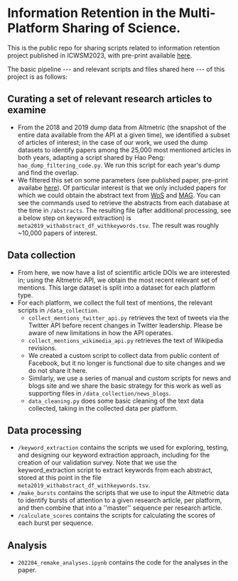 # Information Retention in the Multi-Platform Sharing of Science.
This is the public repo for sharing scripts related to information retention project published in ICWSM2023, with pre-print available [here](https://arxiv.org/abs/2207.13815).

The basic pipeline --- and relevant scripts and files shared here --- of this project is as follows:

## Curating a set of relevant research articles to examine
* From the 2018 and 2019 dump data from Altmetric (the snapshot of the entire data available from the API at a given time), we identified a subset of articles of interest; in the case of our work, we used the dump datasets to identify papers among the 25,000 most mentioned articles in both years, adapting a script shared by Hao Peng: `hao_dump_filtering_code.py`. We run this script for each year's dump and find the overlap. 
* We filtered this set on some parameters (see published paper, pre-print availabe [here](https://arxiv.org/abs/2207.13815)). Of particular interest is that we only included papers for which we could obtain the abstract text from [WoS](https://clarivate.com/webofsciencegroup/solutions/web-of-science/) and [MAG](https://microsoft.com/en-us/research/project/microsoft-academic-graph/). You can see the commands used to retrieve the abstracts from each database at the time in `/abstracts`. The resulting file (after additional processing, see a below step on keyword extraction) is `meta2019_withabstract_df_withkeywords.tsv`. The result was roughly ~10,000 papers of interest.

## Data collection
* From here, we now have a list of scientific article DOIs we are interested in; using the Altmetric API, we obtain the most recent relevant set of mentions. This large dataset is split into a dataset for each platform type.
* For each platform, we collect the full text of mentions, the relevant scripts in `/data_collection`.
    * `collect_mentions_twitter_api.py` retrieves the text of tweets via the Twitter API before recent changes in Twitter leadership. Please be aware of new limitations in how the API operates.
    * `collect_mentions_wikimedia_api.py` retrieves the text of Wikipedia revisions.
    * We created a custom script to collect data from public content of Facebook, but it no longer is functional due to site changes and we do not share it here. 
    * Similarly, we use a series of manual and custom scripts for news and blogs site and we share the basic strategy for this work as well as supporting files in `/data_collection/news_blogs`.
    * `data_cleaning.py` does some basic cleaning of the text data collected, taking in the collected data per platform.

## Data processing
* `/keyword_extraction` contains the scripts we used for exploring, testing, and designing our keyword extraction approach, including for the creation of our validation survey. Note that we use the keyword_extraction script to extract keywords from each abstract, stored at this point in the file `meta2019_withabstract_df_withkeywords.tsv`.
* `/make_bursts` contains the scripts that we use to input the Altmetric data to identify bursts of attention to a given research article, per platform, and then combine that into a ''master'' sequence per research article.
* `/calculate_scores` contains the scripts for calculating the scores of each burst per sequence.

## Analysis
* `202204_remake_analyses.ipynb` contains the code for the analyses in the paper.



